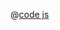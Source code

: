 <ClientOnly>
  <common-code-view name="data-symbol" :is-code-view="false"/>
</ClientOnly>

@[code js](../.vuepress/snippet/data/symbol.js)

